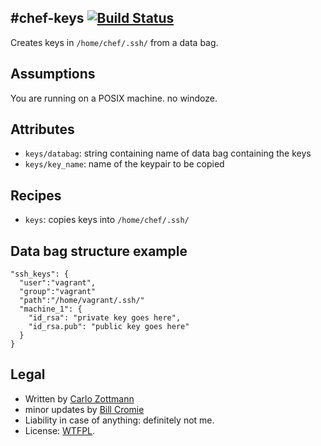 #chef-keys [![Build Status](https://secure.travis-ci.org/cdracars/chef-keys.png?branch=master)](http://travis-ci.org/cdracars/chef-keys)
-------------------
Creates keys in `/home/chef/.ssh/` from a data bag.


## Assumptions

You are running on a POSIX machine. no windoze.


## Attributes

* `keys/databag`: string containing name of data bag containing the keys
* `keys/key_name`: name of the keypair to be copied


## Recipes

* `keys`: copies keys into `/home/chef/.ssh/`


## Data bag structure example

    "ssh_keys": {
      "user":"vagrant",
      "group":"vagrant"
      "path":"/home/vagrant/.ssh/"
      "machine_1": {
        "id_rsa": "private key goes here",
        "id_rsa.pub": "public key goes here"
      }
    }


## Legal

* Written by [Carlo Zottmann](http://github.com/carlo/)
* minor updates by [Bill Cromie](http://github.com/cromulus)
* Liability in case of anything: definitely not me.
* License: [WTFPL](http://en.wikipedia.org/wiki/WTFPL).
